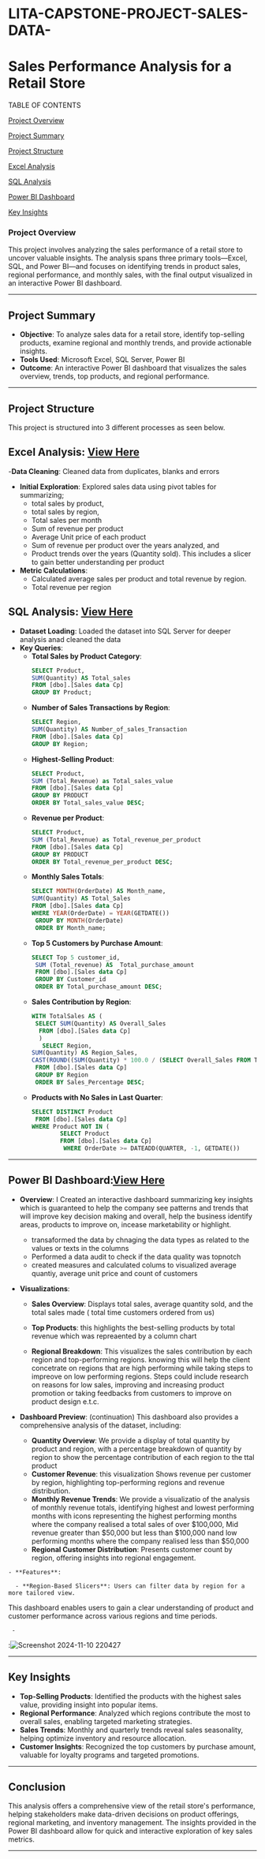 # LITA-CAPSTONE-PROJECT-SALES-DATA-
# Sales Performance Analysis for a Retail Store

TABLE OF CONTENTS

[Project Overview](#project-overview)

[Project Summary](#project-summary)

[Project Structure](#project-structure)

[Excel Analysis](#excel-analysis)

[SQL Analysis](#sql-analysis)

[Power BI Dashboard](#power-bi-dashboard)

[Key Insights](#key-insights)


### Project Overview
This project involves analyzing the sales performance of a retail store to uncover valuable insights. The analysis spans three primary tools—Excel, SQL, and Power BI—and focuses on identifying trends in product sales, regional performance, and monthly sales, with the final output visualized in an interactive Power BI dashboard.

---

## Project Summary

- **Objective**: To analyze sales data for a retail store, identify top-selling products, examine regional and monthly trends, and provide actionable insights.
- **Tools Used**: Microsoft Excel, SQL Server, Power BI
- **Outcome**: An interactive Power BI dashboard that visualizes the sales overview, trends, top products, and regional performance.

---

## Project Structure
This project is structured into 3 different processes as seen below.

## **Excel Analysis**: [View Here](https://docs.google.com/spreadsheets/d/1yjZ7dtWELhHT4SZxeZ3UnsTnEFzvt6F2/edit?usp=sharing&ouid=101772182884448801883&rtpof=true&sd=true)
   -**Data Cleaning**: Cleaned data from duplicates, blanks and errors
   - **Initial Exploration**: Explored sales data using pivot tables for summarizing;
      - total sales by product,
      - total sales by region,
      - Total sales per month
      - Sum of revenue per product
      - Average Unit price of each product
      - Sum of revenue per product over the years analyzed, and
      - Product trends over the years (Quantity sold). This includes a slicer to gain better understanding per product
   - **Metric Calculations**:
     - Calculated average sales per product and total revenue by region.
     - Total revenue per region
       

## **SQL Analysis**: [View Here](https://drive.google.com/file/d/1y1eAeoNXLUbWVF76y5wo9XMWiC8oj1UO/view?usp=sharing)
   - **Dataset Loading**: Loaded the dataset into SQL Server for deeper analysis anad cleaned the data
   - **Key Queries**:
     - **Total Sales by Product Category**:
       ```sql
       SELECT Product, 
       SUM(Quantity) AS Total_sales
       FROM [dbo].[Sales data Cp]
       GROUP BY Product;

       ```
     - **Number of Sales Transactions by Region**:
       ```sql
       SELECT Region, 
       SUM(Quantity) AS Number_of_sales_Transaction
       FROM [dbo].[Sales data Cp]
       GROUP BY Region;

       ```
     - **Highest-Selling Product**:
       ```sql
       SELECT Product,
       SUM (Total_Revenue) as Total_sales_value
       FROM [dbo].[Sales data Cp]
       GROUP BY PRODUCT
       ORDER BY Total_sales_value DESC;
       ```
     - **Revenue per Product**:
       ```sql
       SELECT Product,
       SUM (Total_Revenue) as Total_revenue_per_product
       FROM [dbo].[Sales data Cp]
       GROUP BY PRODUCT
       ORDER BY Total_revenue_per_product DESC;
       ```
     - **Monthly Sales Totals**:
       ```sql
       SELECT MONTH(OrderDate) AS Month_name, 
       SUM(Quantity) AS Total_Sales
       FROM [dbo].[Sales data Cp]
       WHERE YEAR(OrderDate) = YEAR(GETDATE())
        GROUP BY MONTH(OrderDate)
        ORDER BY Month_name;
       ```
     - **Top 5 Customers by Purchase Amount**:
       ```sql
       SELECT Top 5 customer_id,
        SUM (Total_revenue) AS  Total_purchase_amount
        FROM [dbo].[Sales data Cp]
        GROUP BY Customer_id
        ORDER BY Total_purchase_amount DESC;

       ```
     - **Sales Contribution by Region**:
       ```sql
       WITH TotalSales AS (
        SELECT SUM(Quantity) AS Overall_Sales
         FROM [dbo].[Sales data Cp]
         )
          SELECT Region, 
       SUM(Quantity) AS Region_Sales, 
       CAST(ROUND((SUM(Quantity) * 100.0 / (SELECT Overall_Sales FROM TotalSales)), 0) AS VARCHAR(10)) + '%' AS Sales_Percentage
        FROM [dbo].[Sales data Cp]
        GROUP BY Region
        ORDER BY Sales_Percentage DESC;

       ```
     - **Products with No Sales in Last Quarter**:
       ```sql
       SELECT DISTINCT Product
        FROM [dbo].[Sales data Cp]
       WHERE Product NOT IN (
               SELECT Product
               FROM [dbo].[Sales data Cp]
                WHERE OrderDate >= DATEADD(QUARTER, -1, GETDATE())
       ```
   ---

## **Power BI Dashboard**:[View Here](https://drive.google.com/file/d/1Ja7vrT2m-xvI-uMTwzHCdA65wqOHLY0s/view?usp=sharing)
   - **Overview**: I Created an interactive dashboard summarizing key insights which is guaranteed to help the company see patterns and trends that will improve key decision making and overall, help the business identify areas, products to improve on, incease marketability or highlight.
      - transaformed the data by chnaging the data types as related to the values or texts in the columns
      - Performed a data audit to check if the data quality was topnotch
      - created measures and calculated colums to visualized average quantiy, average unit price and count of customers
   - **Visualizations**:
     - **Sales Overview**: Displays total sales, average quantity sold, and the total sales made ( total time customers ordered from us)
       
     - **Top Products**: this highlights the best-selling products by total revenue which was repreaented by a column chart
       
     - **Regional Breakdown**: This visualizes the sales contribution by each region and top-performing regions. knowing this will help the client concetrate on regions that are high performing while taking steps to impreove on low performing regions. Steps could include research on reasons for low sales, improving and increasing product promotion or taking feedbacks from customers to improve on product design e.t.c.

   - **Dashboard Preview**:
      (continuation) This dashboard also provides a comprehensive analysis of the dataset, including:

      - **Quantity Overview**: We provide a display of  total quantity by product and region, with a percentage breakdown of quantity by region to show the percentage contribution of each region to the ttal product
      - **Customer Revenue**: this visualization Shows revenue per customer by region, highlighting top-performing regions and revenue distribution.
      - **Monthly Revenue Trends**: We provide a visualizatio of the analysis of monthly revenue totals, identifying highest and lowest performing months with icons representing the highest performing months where the company realised a total sales of over $100,000, Mid revenue greater than $50,000 but less than $100,000 nand low performing months where the company realised less than $50,000
      - **Regional Customer Distribution**: Presents customer count by region, offering insights into regional engagement.

    - **Features**:
   
      - **Region-Based Slicers**: Users can filter data by region for a more tailored view.

This dashboard enables users to gain a clear understanding of product and customer performance across various regions and time periods.

     - 
   :![Screenshot 2024-11-10 220427](https://github.com/user-attachments/assets/39a5636c-fa5b-4991-bbcf-bf74f26deaef)



---

## Key Insights

- **Top-Selling Products**: Identified the products with the highest sales value, providing insight into popular items.
- **Regional Performance**: Analyzed which regions contribute the most to overall sales, enabling targeted marketing strategies.
- **Sales Trends**: Monthly and quarterly trends reveal sales seasonality, helping optimize inventory and resource allocation.
- **Customer Insights**: Recognized the top customers by purchase amount, valuable for loyalty programs and targeted promotions.

---

## Conclusion

This analysis offers a comprehensive view of the retail store's performance, helping stakeholders make data-driven decisions on product offerings, regional marketing, and inventory management. The insights provided in the Power BI dashboard allow for quick and interactive exploration of key sales metrics.

--- 
